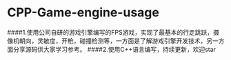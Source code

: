 ﻿# CPP-Game-engine-usage
####1.使用公司自研的游戏引擎编写的FPS游戏，实现了最基本的行走跳跃，摄像机朝向，灵敏度，开枪，碰撞检测等，一方面是了解游戏引擎开发技术，另一方面分享源码供大家学习参考。
####2.使用C++语言编写，持续更新，欢迎star